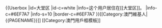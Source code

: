 {{Userbox
  |id=大堂区
  |id-c=white
  |info=这个用户居住在[[大堂区]]。
  |info-c=#6EF7A7
  |info-s=10
  |border-c=#6EF7A7
}}<includeonly>[[Category:澳門維基人|{{PAGENAME}}]]</includeonly><noinclude>
[[Category:澳門用戶框模板]]</noinclude>